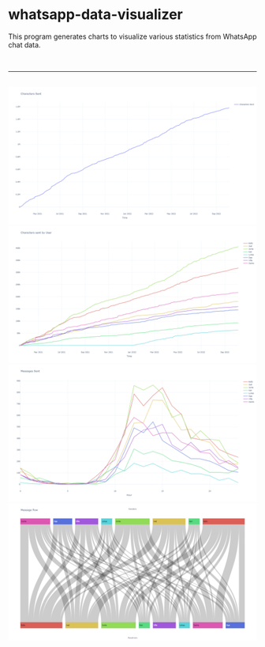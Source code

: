 # whatsapp-data-visualizer
This program generates charts to visualize various statistics from WhatsApp chat data.

<br>

---

<br>

<img src="https://github.com/Eeelis/whatsapp-data-visualizer/blob/main/Images/CharactersSent.png">

<br>

<img src="https://github.com/Eeelis/whatsapp-data-visualizer/blob/main/Images/CharactersSentByUser.png">

<br>

<img src="https://github.com/Eeelis/whatsapp-data-visualizer/blob/main/Images/MessagesSentByHour.png">

<br>

<img src="https://github.com/Eeelis/whatsapp-data-visualizer/blob/main/Images/ResponseFlow.png">
